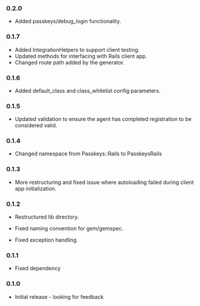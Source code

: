### 0.2.0

* Added passkeys/debug_login functionality.

### 0.1.7

* Added IntegrationHelpers to support client testing.
* Updated methods for interfacing with Rails client app.
* Changed route path added by the generator.

### 0.1.6

* Added default_class and class_whitelist config parameters.

### 0.1.5

* Updated validation to ensure the agent has completed registration to be considered valid.

### 0.1.4

* Changed namespace from Passkeys::Rails to PasskeysRails

### 0.1.3

* More restructuring and fixed issue where autoloading failed
  during client app initialization.

### 0.1.2

* Restructured lib directory.

* Fixed naming convention for gem/gemspec.

* Fixed exception handling.

### 0.1.1

* Fixed dependency

### 0.1.0

* Initial release - looking for feedback
